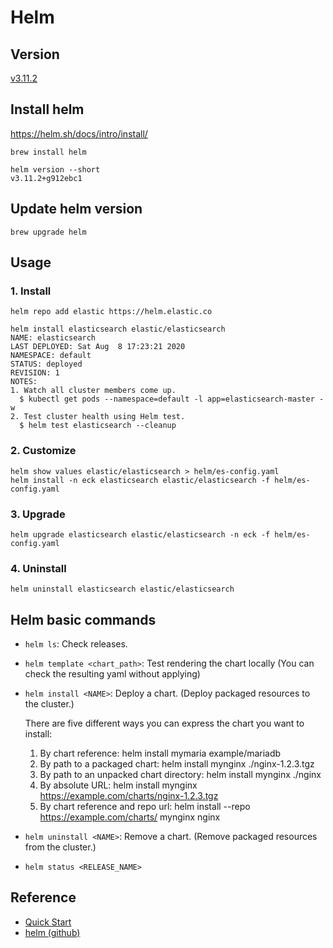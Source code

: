 # Helm

## Version

[v3.11.2](https://github.com/helm/helm/releases/tag/v3.11.2)

## Install helm

https://helm.sh/docs/intro/install/

```
brew install helm
```

```
helm version --short
v3.11.2+g912ebc1
```

## Update helm version

```
brew upgrade helm
```

## Usage

### 1. Install

```
helm repo add elastic https://helm.elastic.co
```

```
helm install elasticsearch elastic/elasticsearch
NAME: elasticsearch
LAST DEPLOYED: Sat Aug  8 17:23:21 2020
NAMESPACE: default
STATUS: deployed
REVISION: 1
NOTES:
1. Watch all cluster members come up.
  $ kubectl get pods --namespace=default -l app=elasticsearch-master -w
2. Test cluster health using Helm test.
  $ helm test elasticsearch --cleanup
```

### 2. Customize

```
helm show values elastic/elasticsearch > helm/es-config.yaml
helm install -n eck elasticsearch elastic/elasticsearch -f helm/es-config.yaml
```

### 3. Upgrade

```
helm upgrade elasticsearch elastic/elasticsearch -n eck -f helm/es-config.yaml
```

### 4. Uninstall

```
helm uninstall elasticsearch elastic/elasticsearch
```

## Helm basic commands

- `helm ls`: Check releases.
- `helm template <chart_path>`: Test rendering the chart locally (You can check the resulting yaml without applying)
- `helm install <NAME>`: Deploy a chart. (Deploy packaged resources to the cluster.)

    There are five different ways you can express the chart you want to install:

    1. By chart reference: helm install mymaria example/mariadb
    2. By path to a packaged chart: helm install mynginx ./nginx-1.2.3.tgz
    3. By path to an unpacked chart directory: helm install mynginx ./nginx
    4. By absolute URL: helm install mynginx https://example.com/charts/nginx-1.2.3.tgz
    5. By chart reference and repo url: helm install --repo https://example.com/charts/ mynginx nginx

- `helm uninstall <NAME>`: Remove a chart. (Remove packaged resources from the cluster.)
- `helm status <RELEASE_NAME>`

## Reference

- [Quick Start](https://helm.sh/docs/intro/quickstart/)
- [helm (github)](https://github.com/helm/helm)
